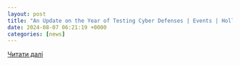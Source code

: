 ```yaml
---
layout: post
title: "An Update on the Year of Testing Cyber Defenses | Events | Holland & Knight"
date: 2024-08-07 06:21:19 +0000
categories: [news]
---
```


[Читати далі](https://www.hklaw.com/en/events/2024/08/an-update-on-the-year-of-testing-cyber-defenses)
